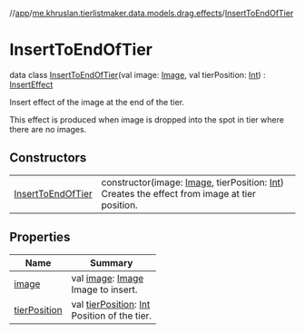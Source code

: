 //[app](../../../index.md)/[me.khruslan.tierlistmaker.data.models.drag.effects](../index.md)/[InsertToEndOfTier](index.md)

# InsertToEndOfTier

data class [InsertToEndOfTier](index.md)(val image: [Image](../../me.khruslan.tierlistmaker.data.models.tierlist.image/-image/index.md), val tierPosition: [Int](https://kotlinlang.org/api/latest/jvm/stdlib/kotlin/-int/index.html)) : [InsertEffect](../-insert-effect/index.md)

Insert effect of the image at the end of the tier.

This effect is produced when image is dropped into the spot in tier where there are no images.

## Constructors

| | |
|---|---|
| [InsertToEndOfTier](-insert-to-end-of-tier.md) | constructor(image: [Image](../../me.khruslan.tierlistmaker.data.models.tierlist.image/-image/index.md), tierPosition: [Int](https://kotlinlang.org/api/latest/jvm/stdlib/kotlin/-int/index.html))<br>Creates the effect from image at tier position. |

## Properties

| Name | Summary |
|---|---|
| [image](image.md) | val [image](image.md): [Image](../../me.khruslan.tierlistmaker.data.models.tierlist.image/-image/index.md)<br>Image to insert. |
| [tierPosition](tier-position.md) | val [tierPosition](tier-position.md): [Int](https://kotlinlang.org/api/latest/jvm/stdlib/kotlin/-int/index.html)<br>Position of the tier. |
